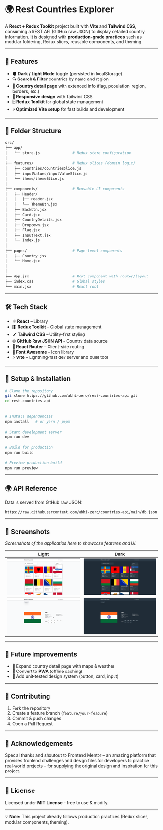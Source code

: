 # 🌍 Rest Countries Explorer

A **React + Redux Toolkit** project built with **Vite** and **Tailwind CSS**, consuming a REST API (GitHub raw JSON) to display detailed country information. It is designed with **production-grade practices** such as modular foldering, Redux slices, reusable components, and theming.

---

## 🚀 Features

* 🌑 **Dark / Light Mode** toggle (persisted in localStorage)
* 🔍 **Search & Filter** countries by name and region
* 📄 **Country detail page** with extended info (flag, population, region, borders, etc.)
* 📱 **Responsive design** with Tailwind CSS
* 🗄 **Redux Toolkit** for global state management
* ⚡ **Optimized Vite setup** for fast builds and development

---

## 📂 Folder Structure

```bash
src/
├── app/
│   └── store.js               # Redux store configuration
│
├── features/                  # Redux slices (domain logic)
│   ├── countries/countriesSlice.js
│   ├── inputValues/inputValueSlice.js
│   └── theme/themeSlice.js
│
├── components/                # Reusable UI components
│   ├── Header/
│   │   ├── Header.jsx
│   │   └── ThemeBtn.jsx
│   ├── Backbtn.jsx
│   ├── Card.jsx
│   ├── CountryDetails.jsx
│   ├── Dropdown.jsx
│   ├── Flag.jsx
│   ├── InputText.jsx
│   └── Index.js
│
├── pages/                     # Page-level components
│   ├── Country.jsx
│   └── Home.jsx
│
│
├── App.jsx                    # Root component with routes/layout
├── index.css                  # Global styles
└── main.jsx                   # React root
```

---

## 🛠️ Tech Stack

* ⚛️ **React** – Library
* 🎛 **Redux Toolkit** – Global state management
* 🖌 **Tailwind CSS** – Utility-first styling
* 🌐 **GitHub Raw JSON API** – Country data source
* 🧭 **React Router** – Client-side routing
* 🎨 **Font Awesome** – Icon library
* ⚡ **Vite** – Lightning-fast dev server and build tool

---

## 🔧 Setup & Installation

```bash
# Clone the repository
git clone https://github.com/abhi-zero/rest-countries-api.git
cd rest-countries-api


# Install dependencies
npm install   # or yarn / pnpm

# Start development server
npm run dev

# Build for production
npm run build

# Preview production build
npm run preview
```

---

## 🌍 API Reference

Data is served from GitHub raw JSON:

```
https://raw.githubusercontent.com/abhi-zero/countries-api/main/db.json
```


---

## 📸 Screenshots

*Screenshots of the application here to showcase features and UI.*

|            Light                                        |                             Dark                      |
----------------------------------------------------------|-------------------------------------------------------  
| ![Home Light theme](public/screenshorts/home-light.png) | ![Home Dark theme](public/screenshorts/home-dark.png)|
| ![Detail page](public/screenshorts/detail-light.png)    | ![Detail page](public/screenshorts/detail-dark.png) 

---

## 🔮 Future Improvements

* 📄 Expand country detail page with maps & weather
* 📱 Convert to **PWA** (offline caching)
* 🎨 Add unit-tested design system (button, card, input)

---

## 🤝 Contributing

1. Fork the repository
2. Create a feature branch (`feature/your-feature`)
3. Commit & push changes
4. Open a Pull Request

---


## 🙏 Acknowledgements

Special thanks and shoutout to Frontend Mentor – an amazing platform that provides frontend challenges and design files for developers to practice real‑world projects – for supplying the original design and inspiration for this project.

---

## 📜 License

Licensed under **MIT License** – free to use & modify.

---

💡 **Note:** This project already follows production practices (Redux slices, modular components, theming).
